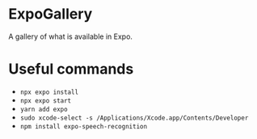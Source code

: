 # ExpoGallery
A gallery of what is available in Expo.

# Useful commands
- `npx expo install`
- `npx expo start`
- `yarn add expo`
- `sudo xcode-select -s /Applications/Xcode.app/Contents/Developer`
- `npm install expo-speech-recognition`